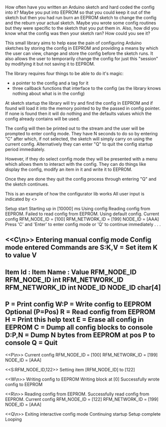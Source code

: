 
How often have you written an Arduino sketch and hard coded the config into it?
Maybe you put into EEPROM so that you could keep it out of the sketch but then you had run 
burn an EEPROM sketch to change the config and the reburn your actual sketch.
Maybe you wrote some config routines but they were specific to the sketch that you put them in.
Also, how did you know what the config was then your sketch ran? How could you see it?

This small library aims to help ease the pain of configuring Arduino sketches by storing the config 
in EEPROM and providing a means by which the user can view, change and store the config before the 
sketch runs. It also allows the user to temporarily change the config for just this "session" by
modifying it but not saving it to EEPROM.

The library requires four things to be able to do it's magic:
 - a pointer to the config and a tag for it
 - three callback functions that interface to the config (as the library knows nothing about what is in the config)

At sketch startup the library will try and find the config in EEPROM and if found will 
load it into the memory pointed to by the passed in config pointer. If none is found then 
it will do nothing and the defaults values which the config already contains will be used.

The config will then be printed out to the stream and the user will be prompted to enter config mode.
They have N seconds to do so by entering "C" after which, if not selected, the sketch will simply carry on using the current config.
Alternatively they can enter "Q" to quit the config startup period immediately.

However, if they do select config mode they will be presented with a menu which allows them to interact with the config.
They can do things like display the config, modify an item in it and write it to EEPROM.

Once they are done they quit the config process through entering "Q" and the sketch continues.
 

This is an example of how the configurator lib works
All user input is indicated by <<characters-entered>>

Setup start
Starting up in [10000] ms
Using config
Reading config from EEPROM.
Failed to read config from EEPROM. Using default config.
Current config
  RFM_NODE_ID     = [100]
  RFM_NETWORK_ID  = [199]
  NODE_ID         = [AAA]
Press 'C' and 'Enter' to enter config mode or 'Q' to continue immediately
.
.
.

<<C\n>>
Entering manual config mode
Config mode entered
Commands are
S:K,V = Set item K to value V
---------------------------------------------
Item Id : Item Name : Value
RFM_NODE_ID       RFM_NODE_ID     int
RFM_NETWORK_ID    RFM_NETWORK_ID  int
NODE_ID           NODE_ID         char[4]
---------------------------------------------
P       = Print config
W:P     = Write config to EEPROM Optional (P=Pos) 
R       = Read config from EEPROM
H       = Print this help text
E       = Erase all config in EEPROM
C       = Dump all config blocks to console
D:P,N   = Dump N bytes from EEPROM at pos P to console
Q       = Quit
---------------------------------------------

<<P\n>>
Current config
  RFM_NODE_ID     = [100]
  RFM_NETWORK_ID  = [199]
  NODE_ID         = [AAA]

<<S:RFM_NODE_ID,122>>
Setting item [RFM_NODE_ID] to [122]

<<W\n>>
Writing config to EEPROM
Writing block at [0]
Successfully wrote config to EEPROM

<<R\n>>
Reading config from EEPROM.
Successfully read config from EEPROM.
Current config
  RFM_NODE_ID     = [122]
  RFM_NETWORK_ID  = [199]
  NODE_ID         = [AAA]

<<Q\n>>
Exiting interactive config mode
Continuing startup
Setup complete
Looping